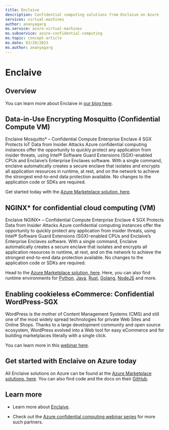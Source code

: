 ```yaml
---
title: Enclaive
description: Confidential computing solutions from Enclaive on Azure
services: virtual-machines
author: ananyagarg
ms.service: azure-virtual-machines
ms.subservice: azure-confidential-computing
ms.topic: concept-article
ms.date: 03/29/2023
ms.author: ananyagarg
---
```


# Enclaive

## Overview


You can learn more about Enclaive in [our blog here](https://techcommunity.microsoft.com/t5/azure-confidential-computing/enclaive-s-the-base-developing-confidential-cloud-applications/ba-p/3658799).

## Data-in-Use Encrypting Mosquitto (Confidential Compute VM)
Enclaive Mosquitto* – Confidential Compute Enterprise Enclave 4 SGX Protects IoT Data from Insider Attacks Azure confidential computing instances offer the opportunity to quickly protect any application from insider threats, using Intel® Software Guard Extensions (SGX)-enabled CPUs and Enclaive’s Enterprise Enclaves software. With a single command, enclaive automatically creates a secure enclave that isolates and encrypts all application resources in runtime, at rest, and on the network to achieve the strongest end-to-end data protection available. No changes to the application code or SDKs are required.

Get started today with the [Azure Marketplace solution, here](https://azuremarketplace.microsoft.com/en-us/marketplace/apps/enclaivegmbh1643578052639.vm-mosquitto-sgx?tab=Overview).

## NGINX* for confidential cloud computing (VM)
Enclaive NGINX* – Confidential Compute Enterprise Enclave 4 SGX Protects Data from Insider Attacks Azure confidential computing instances offer the opportunity to quickly protect any application from insider threats, using Intel® Software Guard Extensions (SGX)-enabled CPUs and Enclaive’s Enterprise Enclaves software. With a single command, Enclaive automatically creates a secure enclave that isolates and encrypts all application resources in runtime, at rest, and on the network to achieve the strongest end-to-end data protection available. No changes to the application code or SDKs are required. 

Head to the [Azure Marketplace solution, here](https://azuremarketplace.microsoft.com/en-us/marketplace/apps/enclaivegmbh1643578052639.vm-nginx-sgx?tab=Overview). Here, you can also find runtime environments for [Python](https://azuremarketplace.microsoft.com/en-us/marketplace/apps/enclaivegmbh1643578052639.vm-python-sgx?tab=Overview), [Java](https://azuremarketplace.microsoft.com/en-us/marketplace/apps/enclaivegmbh1643578052639.vm-java-sgx?tab=Overview), [Rust](https://azuremarketplace.microsoft.com/en-us/marketplace/apps/enclaivegmbh1643578052639.vm-rust-sgx?tab=Overview), [Golang](https://azuremarketplace.microsoft.com/en-us/marketplace/apps/enclaivegmbh1643578052639.vm-go-sgx?tab=Overview), [NodeJS](https://azuremarketplace.microsoft.com/en-us/marketplace/apps/enclaivegmbh1643578052639.vm-nodejs-sgx?tab=Overview) and more.

## Enabling cookieless eCommerce: Confidential WordPress-SGX
WordPress is the mother of Content Management Systems (CMS) and still one of the most widely spread technologies for private Web Sites and Online Shops. Thanks to a large development community and open source ecosystem, WordPress evolved into a Web tool for easy eCommerce and for building marketplaces literally with a single click.

You can learn more in this [webinar here](https://vshow.on24.com/vshow/Azure_Confidential/#exhibits/enclaive_GmbH).

## Get started with Enclaive on Azure today

All Enclaive solutions on Azure can be found at the  [Azure Marketplace solutions, here](https://azuremarketplace.microsoft.com/). You can also find code and the docs on their [GitHub](https://github.com/enclaive).

## Learn more

- Learn more about [Enclaive](https://enclaive.io/).

- Check out the [Azure confidential computing webinar series](https://vshow.on24.com/vshow/Azure_Confidential/exhibits/Home) for more such partners.
